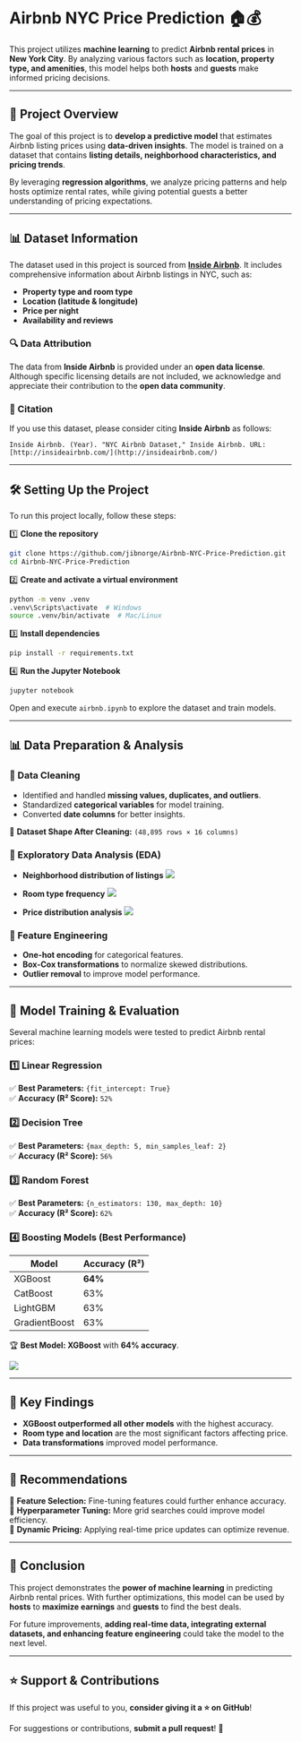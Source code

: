 # Airbnb NYC Price Prediction 🏠💰

This project utilizes **machine learning** to predict **Airbnb rental prices** in **New York City**. By analyzing various factors such as **location, property type, and amenities**, this model helps both **hosts** and **guests** make informed pricing decisions.

---

## 📌 Project Overview

The goal of this project is to **develop a predictive model** that estimates Airbnb listing prices using **data-driven insights**. The model is trained on a dataset that contains **listing details, neighborhood characteristics, and pricing trends**.

By leveraging **regression algorithms**, we analyze pricing patterns and help hosts optimize rental rates, while giving potential guests a better understanding of pricing expectations.

---

## 📊 Dataset Information

The dataset used in this project is sourced from **[Inside Airbnb](http://insideairbnb.com/new-york-city/)**. It includes comprehensive information about Airbnb listings in NYC, such as:
- **Property type and room type**
- **Location (latitude & longitude)**
- **Price per night**
- **Availability and reviews**

### 🔍 Data Attribution

The data from **Inside Airbnb** is provided under an **open data license**. Although specific licensing details are not included, we acknowledge and appreciate their contribution to the **open data community**.

### 📖 Citation

If you use this dataset, please consider citing **Inside Airbnb** as follows:

```
Inside Airbnb. (Year). "NYC Airbnb Dataset," Inside Airbnb. URL: [http://insideairbnb.com/](http://insideairbnb.com/)
```

---

## 🛠️ Setting Up the Project

To run this project locally, follow these steps:

1️⃣ **Clone the repository**
```bash
git clone https://github.com/jibnorge/Airbnb-NYC-Price-Prediction.git
cd Airbnb-NYC-Price-Prediction
```

2️⃣ **Create and activate a virtual environment**
```bash
python -m venv .venv
.venv\Scripts\activate  # Windows
source .venv/bin/activate  # Mac/Linux
```

3️⃣ **Install dependencies**
```bash
pip install -r requirements.txt
```

4️⃣ **Run the Jupyter Notebook**
```bash
jupyter notebook
```
Open and execute `airbnb.ipynb` to explore the dataset and train models.

---

## 📊 Data Preparation & Analysis

### 🔹 Data Cleaning
- Identified and handled **missing values, duplicates, and outliers**.
- Standardized **categorical variables** for model training.
- Converted **date columns** for better insights.

📌 **Dataset Shape After Cleaning:** `(48,895 rows × 16 columns)`

### 🔹 Exploratory Data Analysis (EDA)
- **Neighborhood distribution of listings**
  ![](images/map%20final.png)

- **Room type frequency**
  ![](images/neigh_group%20and%20room.png)

- **Price distribution analysis**
  ![](images/distribution%20of%20price.png)

### 🔹 Feature Engineering
- **One-hot encoding** for categorical features.
- **Box-Cox transformations** to normalize skewed distributions.
- **Outlier removal** to improve model performance.

---

## 🤖 Model Training & Evaluation

Several machine learning models were tested to predict Airbnb rental prices:

### **1️⃣ Linear Regression**
✅ **Best Parameters:** `{fit_intercept: True}`  
✅ **Accuracy (R² Score):** `52%`  

### **2️⃣ Decision Tree**
✅ **Best Parameters:** `{max_depth: 5, min_samples_leaf: 2}`  
✅ **Accuracy (R² Score):** `56%`  

### **3️⃣ Random Forest**
✅ **Best Parameters:** `{n_estimators: 130, max_depth: 10}`  
✅ **Accuracy (R² Score):** `62%`  

### **4️⃣ Boosting Models (Best Performance)**
| Model        | Accuracy (R²) |
|-------------|--------------|
| XGBoost     | **64%**      |
| CatBoost    | 63%          |
| LightGBM    | 63%          |
| GradientBoost | 63%        |

🏆 **Best Model: XGBoost** with **64% accuracy**.

![](images/cv%20point%20plot.png)

---

## 🔑 Key Findings

- **XGBoost outperformed all other models** with the highest accuracy.
- **Room type and location** are the most significant factors affecting price.
- **Data transformations** improved model performance.

---

## 📌 Recommendations

🔹 **Feature Selection:** Fine-tuning features could further enhance accuracy.  
🔹 **Hyperparameter Tuning:** More grid searches could improve model efficiency.  
🔹 **Dynamic Pricing:** Applying real-time price updates can optimize revenue.  

---

## 🎯 Conclusion

This project demonstrates the **power of machine learning** in predicting Airbnb rental prices. With further optimizations, this model can be used by **hosts** to **maximize earnings** and **guests** to find the best deals.

For future improvements, **adding real-time data, integrating external datasets, and enhancing feature engineering** could take the model to the next level.

---

## ⭐ Support & Contributions

If this project was useful to you, **consider giving it a ⭐ on GitHub**!  

For suggestions or contributions, **submit a pull request**! 🚀  
